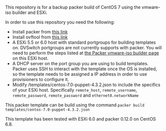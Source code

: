 This repository is for a backup packer build of CentOS 7 using the vmware-iso builder and ESXi.

In order to use this repository you need the following:
* Install packer from [this link](https://www.packer.io/downloads.html)
* Install ovftool from [this link](https://my.vmware.com/web/vmware/details?productId=353&downloadGroup=OVFTOOL400)
* A ESXi 5.5 or 6.0 host with standard portgroups for building templates on. DVSwitch portgroups are not currently supports with packer. You will need to perform the steps listed at [the Packer vmware-iso builder page](https://www.packer.io/docs/builders/vmware-iso.html#building-on-a-remote-vsphere-hypervisor) on this ESXi host.
* A DHCP server on the port group you are using to build templates. Packer uses SSH to interact with the template once the OS is installed, so the template needs to be assigned a IP address in order to use provisioners to configure it.
* Modify /templates/centos-7.0-puppet-4.3.2.json to include the specifics of your ESXi host. Specifically `remote_host`, `remote_username`, `remote_password`, `remote_password` and `ethernet0.networkName`

This packer template can be build using the command `packer build templates/centos-7.0-puppet-4.3.2.json`

This template has been tested with ESXi 6.0 and packer 0.12.0 on CentOS 6.8.



